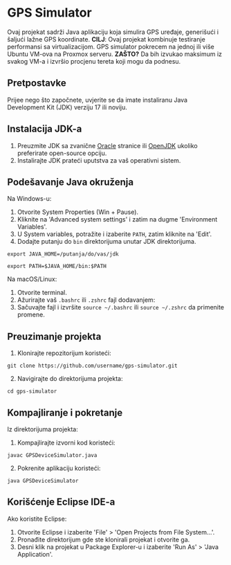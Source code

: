 # GPS Simulator

Ovaj projekat sadrži Java aplikaciju koja simulira GPS uređaje, generišući i šaljući lažne GPS koordinate. **CILJ**: Ovaj projekat kombinuje testiranje performansi sa virtualizacijom. 
GPS simulator pokrecem na jednoj ili više Ubuntu VM-ova na Proxmox serveru. **ZAŠTO?** Da bih izvukao maksimum iz svakog VM-a i izvršio procjenu tereta koji mogu da podnesu.

## Pretpostavke

Prijee nego što započnete, uvjerite se da imate instaliranu Java Development Kit (JDK) verziju 17 ili noviju.

## Instalacija JDK-a

1. Preuzmite JDK sa zvanične [Oracle](https://www.oracle.com/java/technologies/javase-jdk11-downloads.html) stranice ili [OpenJDK](https://jdk.java.net/) ukoliko preferirate open-source opciju.
2. Instalirajte JDK prateći uputstva za vaš operativni sistem.

## Podešavanje Java okruženja

Na Windows-u:

1. Otvorite System Properties (Win + Pause).
2. Kliknite na 'Advanced system settings' i zatim na dugme 'Environment Variables'.
3. U System variables, potražite i izaberite `PATH`, zatim kliknite na 'Edit'.
4. Dodajte putanju do `bin` direktorijuma unutar JDK direktorijuma.

`export JAVA_HOME=/putanja/do/vas/jdk`

`export PATH=$JAVA_HOME/bin:$PATH`

Na macOS/Linux:

1. Otvorite terminal.
2. Ažurirajte vaš `.bashrc` ili `.zshrc` fajl dodavanjem:
3. Sačuvajte fajl i izvršite `source ~/.bashrc` ili `source ~/.zshrc` da primenite promene.

## Preuzimanje projekta

1. Klonirajte repozitorijum koristeći:

`git clone https://github.com/username/gps-simulator.git`

2. Navigirajte do direktorijuma projekta:

`cd gps-simulator`

## Kompajliranje i pokretanje

Iz direktorijuma projekta:

1. Kompajlirajte izvorni kod koristeći:

`javac GPSDeviceSimulator.java`

2. Pokrenite aplikaciju koristeći:

`java GPSDeviceSimulator`


## Korišćenje Eclipse IDE-a

Ako koristite Eclipse:

1. Otvorite Eclipse i izaberite 'File' > 'Open Projects from File System...'.
2. Pronađite direktorijum gde ste klonirali projekat i otvorite ga.
3. Desni klik na projekat u Package Explorer-u i izaberite 'Run As' > 'Java Application'.




